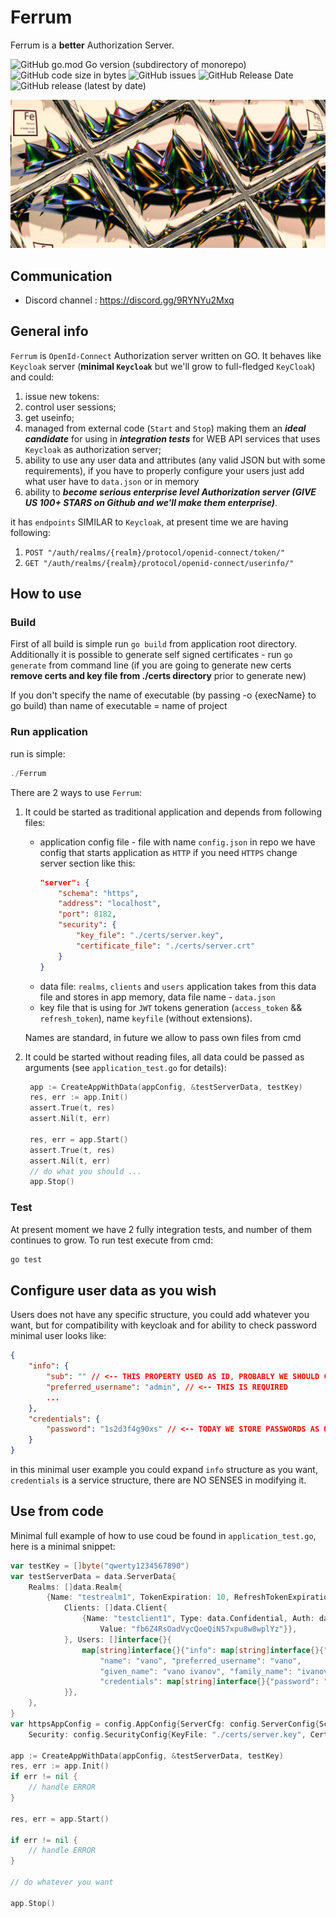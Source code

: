 # Ferrum

Ferrum is a **better** Authorization Server.

![GitHub go.mod Go version (subdirectory of monorepo)](https://img.shields.io/github/go-mod/go-version/wissance/Ferrum?style=plastic) 
![GitHub code size in bytes](https://img.shields.io/github/languages/code-size/wissance/Ferrum?style=plastic) 
![GitHub issues](https://img.shields.io/github/issues/wissance/Ferrum?style=plastic)
![GitHub Release Date](https://img.shields.io/github/release-date/wissance/Ferrum) 
![GitHub release (latest by date)](https://img.shields.io/github/downloads/wissance/Ferrum/v0.1.0/total?style=plastic)

![Ferrum: A better Auth Server](/img/ferrum_cover.png)

## Communication

* Discord channel : https://discord.gg/9RYNYu2Mxq

## General info

`Ferrum` is `OpenId-Connect` Authorization server written on GO. It behaves like `Keycloak` server (**minimal `Keycloak`**
 but we'll grow to full-fledged `KeyCloak`) and could:

1. issue new tokens:
2. control user sessions;
3. get useinfo;
4. managed from external code (`Start` and `Stop`) making them an ***ideal candidate*** for using in ***integration
   tests*** for WEB API services that uses `Keycloak` as authorization server;
5. ability to use any user data and attributes (any valid JSON but with some requirements), if you have to
   properly configure your users just add what user have to `data.json` or in memory
6. ability to ***become serious enterprise level Authorization server (GIVE US 100+ STARS on Github
   and we'll make them enterprise)***.

it has `endpoints` SIMILAR to `Keycloak`, at present time we are having following:
1. `POST "/auth/realms/{realm}/protocol/openid-connect/token/"`
2. `GET "/auth/realms/{realm}/protocol/openid-connect/userinfo/"`

## How to use

### Build

First of all build is simple run `go build` from application root directory. Additionally it is possible
to generate self signed certificates - run `go generate` from command line (if you are going to generate 
new certs **remove certs and key file from ./certs directory** prior to generate new)

If you don't specify the name of executable (by passing -o {execName} to go build) than name of executable = name of project

### Run application

run is simple:
```ps1
./Ferrum
```

There are 2 ways to use `Ferrum`:
1. It could be started as traditional application and depends from following files:
      - application config file - file with name `config.json` in repo we have config that starts
        application as `HTTP` if you need `HTTPS` change server section like this:
        ```json
        "server": {
            "schema": "https",
            "address": "localhost",
            "port": 8182,
            "security": {
                "key_file": "./certs/server.key",
                "certificate_file": "./certs/server.crt"
            }
        }
        ```
      - data file: `realms`, `clients` and `users` application takes from this data file and stores in 
        app memory, data file name - `data.json`
      - key file that is using for `JWT` tokens generation (`access_token` && `refresh_token`), 
        name `keyfile` (without extensions).
   
   Names are standard, in future we allow to pass own files from cmd
2. It could be started without reading files, all data could be passed as arguments (see 
   `application_test.go` for details):
   ```go
    app := CreateAppWithData(appConfig, &testServerData, testKey)
	res, err := app.Init()
	assert.True(t, res)
	assert.Nil(t, err)

	res, err = app.Start()
	assert.True(t, res)
	assert.Nil(t, err)
	// do what you should ...
	app.Stop()
   ```

### Test
At present moment we have 2 fully integration tests, and number of them continues to grow. To run test execute from cmd:
```ps1
go test
```

## Configure user data as you wish

Users does not have any specific structure, you could add whatever you want, but for compatibility
with keycloak and for ability to check password minimal user looks like:
```json
{
    "info": {
        "sub": "" // <-- THIS PROPERTY USED AS ID, PROBABLY WE SHOULD CHANGE THIS TO ID
        "preferred_username": "admin", // <-- THIS IS REQUIRED
        ...
    },
    "credentials": {
        "password": "1s2d3f4g90xs" // <-- TODAY WE STORE PASSWORDS AS OPENED
    }
}
```

in this minimal user example you could expand `info` structure as you want, `credentials` is a service structure,
there are NO SENSES in modifying it.

## Use from code

Minimal full example of how to use coud be found in `application_test.go`, here is a minimal snippet:

```go
var testKey = []byte("qwerty1234567890")
var testServerData = data.ServerData{
	Realms: []data.Realm{
		{Name: "testrealm1", TokenExpiration: 10, RefreshTokenExpiration: 5,
			Clients: []data.Client{
				{Name: "testclient1", Type: data.Confidential, Auth: data.Authentication{Type: data.ClientIdAndSecrets,
					Value: "fb6Z4RsOadVycQoeQiN57xpu8w8wplYz"}},
			}, Users: []interface{}{
				map[string]interface{}{"info": map[string]interface{}{"sub": "667ff6a7-3f6b-449b-a217-6fc5d9ac0723",
					"name": "vano", "preferred_username": "vano",
					"given_name": "vano ivanov", "family_name": "ivanov", "email_verified": true},
					"credentials": map[string]interface{}{"password": "1234567890"}},
			}},
	},
}
var httpsAppConfig = config.AppConfig{ServerCfg: config.ServerConfig{Schema: config.HTTPS, Address: "127.0.0.1", Port: 8672,
	Security: config.SecurityConfig{KeyFile: "./certs/server.key", CertificateFile: "./certs/server.crt"}}}
	
app := CreateAppWithData(appConfig, &testServerData, testKey)
res, err := app.Init()
if err != nil {
	// handle ERROR
}

res, err = app.Start() 

if err != nil {
	// handle ERROR
}

// do whatever you want

app.Stop()
```
